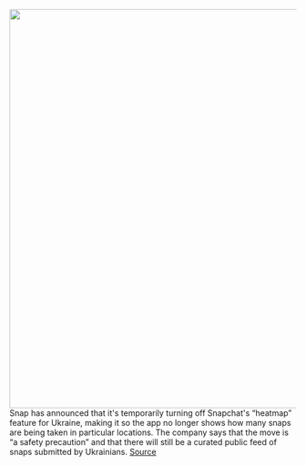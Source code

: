 <img src='https://cdn.vox-cdn.com/thumbor/IjjSaxUNNhqogcCcx80y3fT0hsk=/0x0:2366x1418/1200x800/filters:focal(1011x584:1389x962)/cdn.vox-cdn.com/uploads/chorus_image/image/70581707/Screen_Shot_2022_03_04_at_16.39.02.0.png' width='700px' /><br/>
Snap has announced that it's temporarily turning off Snapchat's “heatmap” feature for Ukraine, making it so the app no longer shows how many snaps are being taken in particular locations. The company says that the move is “a safety precaution” and that there will still be a curated public feed of snaps submitted by Ukrainians.
<a href='https://www.theverge.com/2022/3/4/22962384/snapchat-heatmap-ukraine-disabled-privacy-advertising'> Source <a/>